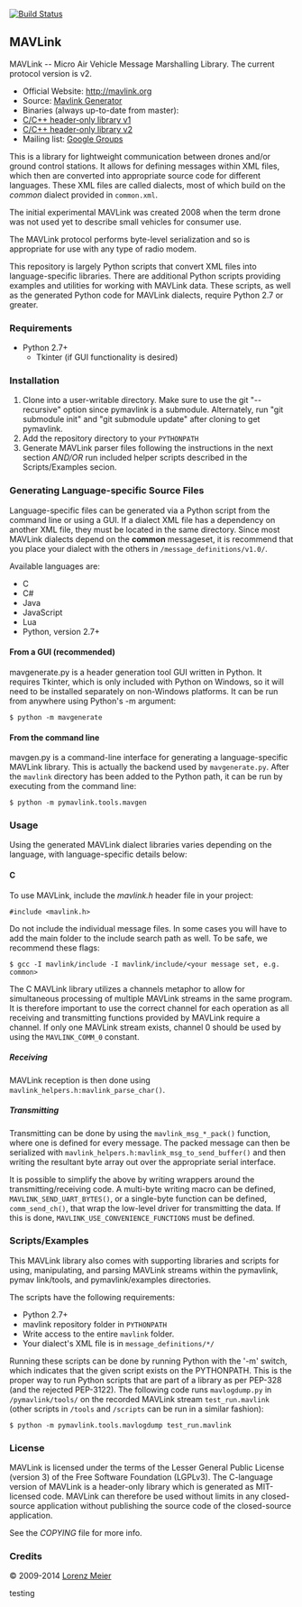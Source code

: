 [![Build Status](https://travis-ci.org/mavlink/mavlink.svg?branch=master)](https://travis-ci.org/mavlink/mavlink)

## MAVLink ##

MAVLink -- Micro Air Vehicle Message Marshalling Library. The current protocol version is v2.

*   Official Website: http://mavlink.org
*   Source: [Mavlink Generator](https://github.com/mavlink/mavlink)
*   Binaries (always up-to-date from master):
  * [C/C++ header-only library v1](https://github.com/mavlink/c_library_v1)
  * [C/C++ header-only library v2](https://github.com/mavlink/c_library_v2)
*   Mailing list: [Google Groups](http://groups.google.com/group/mavlink)

This is a library for lightweight communication between drones and/or ground control stations. It allows for defining messages within XML files, which then are converted into appropriate source code for different languages. These XML files are called dialects, most of which build on the *common* dialect provided in `common.xml`.

The initial experimental MAVLink was created 2008 when the term drone was not used yet to describe small vehicles for consumer use.

The MAVLink protocol performs byte-level serialization and so is appropriate for use with any type of radio modem.

This repository is largely Python scripts that convert XML files into language-specific libraries. There are additional Python scripts providing examples and utilities for working with MAVLink data. These scripts, as well as the generated Python code for MAVLink dialects, require Python 2.7 or greater.

### Requirements ###
  * Python 2.7+
    * Tkinter (if GUI functionality is desired)

### Installation ###
  1. Clone into a user-writable directory. Make sure to use the git "--recursive" option since pymavlink is a submodule. Alternately, run "git submodule init" and "git submodule update" after cloning to get pymavlink.
  2. Add the repository directory to your `PYTHONPATH`
  3. Generate MAVLink parser files following the instructions in the next section *AND/OR* run included helper scripts described in the Scripts/Examples secion.

### Generating Language-specific Source Files ###

Language-specific files can be generated via a Python script from the command line or using a GUI. If a dialect XML file has a dependency on another XML file, they must be located in the same directory. Since most MAVLink dialects depend on the **common** messageset, it is recommend that you place your dialect with the others in `/message_definitions/v1.0/`.

Available languages are:

  * C
  * C#
  * Java
  * JavaScript
  * Lua
  * Python, version 2.7+

#### From a GUI (recommended) ####

mavgenerate.py is a header generation tool GUI written in Python. It requires Tkinter, which is only included with Python on Windows, so it will need to be installed separately on non-Windows platforms. It can be run from anywhere using Python's -m argument:

    $ python -m mavgenerate

#### From the command line ####

mavgen.py is a command-line interface for generating a language-specific MAVLink library. This is actually the backend used by `mavgenerate.py`. After the `mavlink` directory has been added to the Python path, it can be run by executing from the command line:

    $ python -m pymavlink.tools.mavgen

### Usage ###

Using the generated MAVLink dialect libraries varies depending on the language, with language-specific details below:

#### C ####
To use MAVLink, include the *mavlink.h* header file in your project:

    #include <mavlink.h>

Do not include the individual message files. In some cases you will have to add the main folder to the include search path as well. To be safe, we recommend these flags:

    $ gcc -I mavlink/include -I mavlink/include/<your message set, e.g. common>

The C MAVLink library utilizes a channels metaphor to allow for simultaneous processing of multiple MAVLink streams in the same program. It is therefore important to use the correct channel for each operation as all receiving and transmitting functions provided by MAVLink require a channel. If only one MAVLink stream exists, channel 0 should be used by using the `MAVLINK_COMM_0` constant.

##### Receiving ######
MAVLink reception is then done using `mavlink_helpers.h:mavlink_parse_char()`.

##### Transmitting #####
Transmitting can be done by using the `mavlink_msg_*_pack()` function, where one is defined for every message. The packed message can then be serialized with `mavlink_helpers.h:mavlink_msg_to_send_buffer()` and then writing the resultant byte array out over the appropriate serial interface.

It is possible to simplify the above by writing wrappers around the transmitting/receiving code. A multi-byte writing macro can be defined, `MAVLINK_SEND_UART_BYTES()`, or a single-byte function can be defined, `comm_send_ch()`, that wrap the low-level driver for transmitting the data. If this is done, `MAVLINK_USE_CONVENIENCE_FUNCTIONS` must be defined.

### Scripts/Examples ###
This MAVLink library also comes with supporting libraries and scripts for using, manipulating, and parsing MAVLink streams within the pymavlink, pymav
link/tools, and pymavlink/examples directories.

The scripts have the following requirements:
  * Python 2.7+
  * mavlink repository folder in `PYTHONPATH`
  * Write access to the entire `mavlink` folder.
  * Your dialect's XML file is in `message_definitions/*/`

Running these scripts can be done by running Python with the '-m' switch, which indicates that the given script exists on the PYTHONPATH. This is the proper way to run Python scripts that are part of a library as per PEP-328 (and the rejected PEP-3122). The following code runs `mavlogdump.py` in `/pymavlink/tools/` on the recorded MAVLink stream `test_run.mavlink` (other scripts in `/tools` and `/scripts` can be run in a similar fashion):

    $ python -m pymavlink.tools.mavlogdump test_run.mavlink

### License ###

MAVLink is licensed under the terms of the Lesser General Public License (version 3) of the Free Software Foundation (LGPLv3). The C-language version of MAVLink is a header-only library which is generated as MIT-licensed code. MAVLink can therefore be used without limits in any closed-source application without publishing the source code of the closed-source application.

See the *COPYING* file for more info.

### Credits ###

&copy; 2009-2014 [Lorenz Meier](mailto:mail@qgroundcontrol.org)

testing
